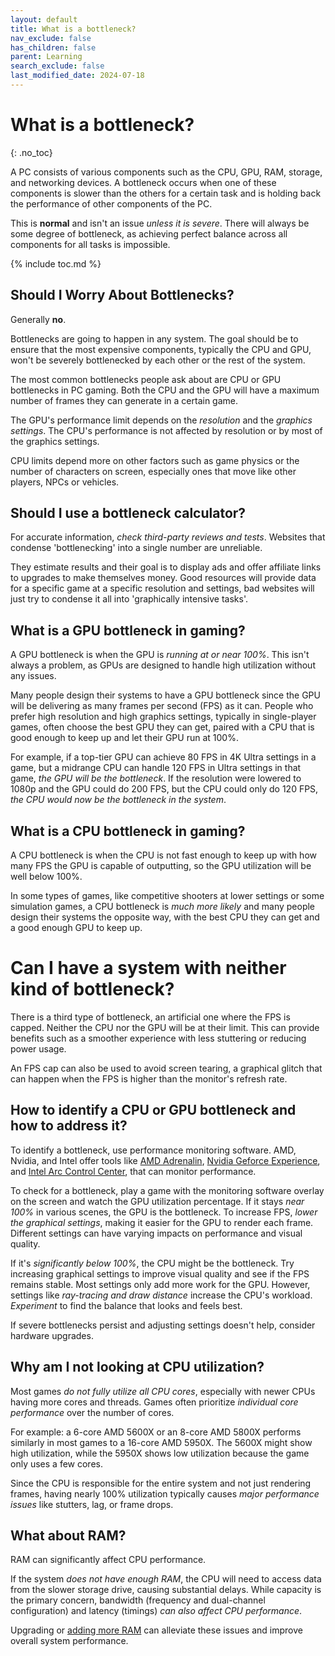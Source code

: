 ```yaml
---
layout: default
title: What is a bottleneck?
nav_exclude: false
has_children: false
parent: Learning
search_exclude: false
last_modified_date: 2024-07-18
---
```


# What is a bottleneck?
{: .no_toc}

A PC consists of various components such as the CPU, GPU, RAM, storage, and networking devices. A bottleneck occurs when one of these components is slower than the others for a certain task and is holding back the performance of other components of the PC.

This is **normal** and isn't an issue *unless it is severe*. There will always be some degree of bottleneck, as achieving perfect balance across all components for all tasks is impossible.

{% include toc.md %}

## Should I Worry About Bottlenecks?

Generally **no**.

Bottlenecks are going to happen in any system. The goal should be to ensure that the most expensive components, typically the CPU and GPU, won't be severely bottlenecked by each other or the rest of the system. 

The most common bottlenecks people ask about are CPU or GPU bottlenecks in PC gaming. Both the CPU and the GPU will have a maximum number of frames they can generate in a certain game.

The GPU's performance limit depends on the *resolution* and the *graphics settings*. The CPU's performance is not affected by resolution or by most of the graphics settings.

CPU limits depend more on other factors such as game physics or the number of characters on screen, especially ones that move like other players, NPCs or vehicles.

## Should I use a bottleneck calculator?

For accurate information, *check third-party reviews and tests*. Websites that condense 'bottlenecking' into a single number are unreliable.

They estimate results and their goal is to display ads and offer affiliate links to upgrades to make themselves money. Good resources will provide data for a specific game at a specific resolution and settings, bad websites will just try to condense it all into 'graphically intensive tasks'.

## What is a GPU bottleneck in gaming?

A GPU bottleneck is when the GPU is *running at or near 100%*. This isn't always a problem, as GPUs are designed to handle high utilization without any issues.

Many people design their systems to have a GPU bottleneck since the GPU will be delivering as many frames per second (FPS) as it can. People who prefer high resolution and high graphics settings, typically in single-player games, often choose the best GPU they can get, paired with a CPU that is good enough to keep up and let their GPU run at 100%. 

For example, if a top-tier GPU can achieve 80 FPS in 4K Ultra settings in a game, but a midrange CPU can handle 120 FPS in Ultra settings in that game, *the GPU will be the bottleneck*. If the resolution were lowered to 1080p and the GPU could do 200 FPS, but the CPU could only do 120 FPS, *the CPU would now be the bottleneck in the system*.

## What is a CPU bottleneck in gaming?

A CPU bottleneck is when the CPU is not fast enough to keep up with how many FPS the GPU is capable of outputting, so the GPU utilization will be well below 100%.

In some types of games, like competitive shooters at lower settings or some simulation games, a CPU bottleneck is *much more likely* and many people design their systems the opposite way, with the best CPU they can get and a good enough GPU to keep up. 

# Can I have a system with neither kind of bottleneck?

There is a third type of bottleneck, an artificial one where the FPS is capped. Neither the CPU nor the GPU will be at their limit. This can provide benefits such as a smoother experience with less stuttering or reducing power usage.

An FPS cap can also be used to avoid screen tearing, a graphical glitch that can happen when the FPS is higher than the monitor's refresh rate.

## How to identify a CPU or GPU bottleneck and how to address it?

To identify a bottleneck, use performance monitoring software. AMD, Nvidia, and Intel offer tools like [AMD Adrenalin](https://www.amd.com/en/products/software/adrenalin.html), [Nvidia Geforce Experience](https://www.nvidia.com/en-us/geforce/geforce-experience/), and [Intel Arc Control Center](https://www.intel.com/content/www/us/en/products/docs/discrete-gpus/arc/software/arc-control.html), that can monitor performance.

To check for a bottleneck, play a game with the monitoring software overlay on the screen and watch the GPU utilization percentage. If it stays *near 100%* in various scenes, the GPU is the bottleneck. To increase FPS, *lower the graphical settings*, making it easier for the GPU to render each frame. Different settings can have varying impacts on performance and visual quality.

If it's *significantly below 100%*, the CPU might be the bottleneck. Try increasing graphical settings to improve visual quality and see if the FPS remains stable. Most settings only add more work for the GPU. However, settings like *ray-tracing and draw distance* increase the CPU's workload. *Experiment* to find the balance that looks and feels best.

If severe bottlenecks persist and adjusting settings doesn't help, consider hardware upgrades.

## Why am I not looking at CPU utilization?

Most games *do not fully utilize all CPU cores*, especially with newer CPUs having more cores and threads. Games often prioritize *individual core performance* over the number of cores.

For example: a 6-core AMD 5600X or an 8-core AMD 5800X performs similarly in most games to a 16-core AMD 5950X. The 5600X might show high utilization, while the 5950X shows low utilization because the game only uses a few cores.

Since the CPU is responsible for the entire system and not just rendering frames, having nearly 100% utilization typically causes *major performance issues* like stutters, lag, or frame drops.

## What about RAM?

RAM can significantly affect CPU performance.

If the system *does not have enough RAM*, the CPU will need to access data from the slower storage drive, causing substantial delays. While capacity is the primary concern, bandwidth (frequency and dual-channel configuration) and latency (timings) *can also affect CPU performance*.

Upgrading or [adding more RAM](/docs/guides/how-to-know-if-you-need-more-ram) can alleviate these issues and improve overall system performance.